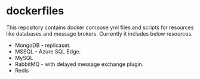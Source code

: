 # dockerfiles

This repository contains docker compose yml files and scripts for resources like databases and message brokers. Currently it includes below resources.
* MongoDB - replicaset.
* MSSQL - Azure SQL Edge.
* MySQL
* RabbitMQ - with delayed message exchange plugin.
* Redis

